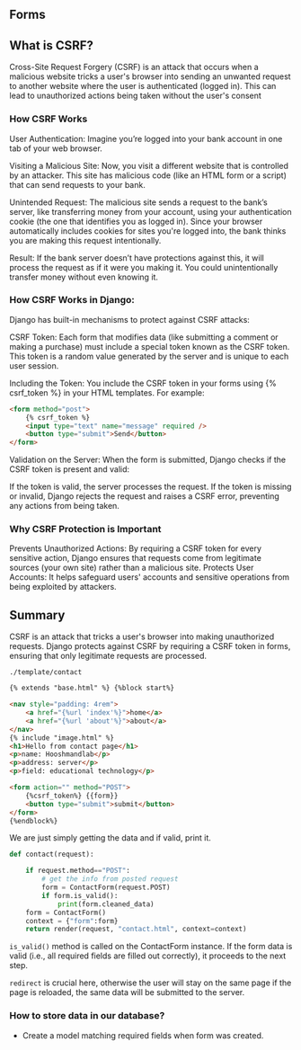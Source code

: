 ## Forms

## What is CSRF?

Cross-Site Request Forgery (CSRF) is an attack that occurs when a malicious website tricks a user's browser into sending an unwanted request to another website where the user is authenticated (logged in). This can lead to unauthorized actions being taken without the user's consent

### How CSRF Works

User Authentication: Imagine you’re logged into your bank account in one tab of your web browser.

Visiting a Malicious Site: Now, you visit a different website that is controlled by an attacker. This site has malicious code (like an HTML form or a script) that can send requests to your bank.

Unintended Request: The malicious site sends a request to the bank’s server, like transferring money from your account, using your authentication cookie (the one that identifies you as logged in). Since your browser automatically includes cookies for sites you're logged into, the bank thinks you are making this request intentionally.

Result: If the bank server doesn’t have protections against this, it will process the request as if it were you making it. You could unintentionally transfer money without even knowing it.

### How CSRF Works in Django:

Django has built-in mechanisms to protect against CSRF attacks:

CSRF Token: Each form that modifies data (like submitting a comment or making a purchase) must include a special token known as the CSRF token. This token is a random value generated by the server and is unique to each user session.

Including the Token: You include the CSRF token in your forms using {% csrf_token %} in your HTML templates. For example:

```html
<form method="post">
	{% csrf_token %}
	<input type="text" name="message" required />
	<button type="submit">Send</button>
</form>
```

Validation on the Server: When the form is submitted, Django checks if the CSRF token is present and valid:

If the token is valid, the server processes the request.
If the token is missing or invalid, Django rejects the request and raises a CSRF error, preventing any actions from being taken.

### Why CSRF Protection is Important

Prevents Unauthorized Actions: By requiring a CSRF token for every sensitive action, Django ensures that requests come from legitimate sources (your own site) rather than a malicious site.
Protects User Accounts: It helps safeguard users' accounts and sensitive operations from being exploited by attackers.

## Summary

CSRF is an attack that tricks a user's browser into making unauthorized requests.
Django protects against CSRF by requiring a CSRF token in forms, ensuring that only legitimate requests are processed.

`./template/contact`

```html
{% extends "base.html" %} {%block start%}

<nav style="padding: 4rem">
	<a href="{%url 'index'%}">home</a>
	<a href="{%url 'about'%}">about</a>
</nav>
{% include "image.html" %}
<h1>Hello from contact page</h1>
<p>name: Hooshmandlab</p>
<p>address: server</p>
<p>field: educational technology</p>

<form action="" method="POST">
	{%csrf_token%} {{form}}
	<button type="submit">submit</button>
</form>
{%endblock%}
```

We are just simply getting the data and if valid, print it.

```py
def contact(request):

    if request.method=="POST":
        # get the info from posted request
        form = ContactForm(request.POST)
        if form.is_valid():
            print(form.cleaned_data)
    form = ContactForm()
    context = {"form":form}
    return render(request, "contact.html", context=context)
```

`is_valid()` method is called on the ContactForm instance. If the form data is valid (i.e., all required fields are filled out correctly), it proceeds to the next step.

`redirect` is crucial here, otherwise the user will stay on the same page if the page is reloaded, the same data will be submitted to the server.

### How to store data in our database?

- Create a model matching required fields when form was created.
